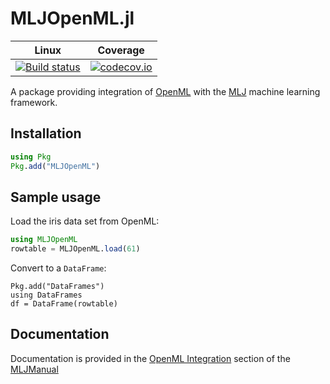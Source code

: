 # MLJOpenML.jl

| Linux | Coverage |
| :-----------: | :------: |
| [![Build status](https://github.com/JuliaAI/MLJOpenML.jl/workflows/CI/badge.svg)](https://github.com/JuliaAI/MLJOpenML.jl/actions)| [![codecov.io](http://codecov.io/github/JuliaAI/MLJOpenML.jl/coverage.svg?branch=master)](http://codecov.io/github/JuliaAI/MLJOpenML.jl?branch=master) |

A package providing integration of [OpenML](https://www.openml.org) with the
[MLJ](https://alan-turing-institute.github.io/MLJ.jl/dev/) machine
learning framework.


## Installation

```julia
using Pkg
Pkg.add("MLJOpenML")
```

## Sample usage

Load the iris data set from OpenML:

```julia
using MLJOpenML
rowtable = MLJOpenML.load(61)
```

Convert to a `DataFrame`:

```
Pkg.add("DataFrames")
using DataFrames
df = DataFrame(rowtable)
```

## Documentation

Documentation is provided in the [OpenML
Integration](https://alan-turing-institute.github.io/MLJ.jl/dev/openml_integration/)
section of the
[MLJManual](https://alan-turing-institute.github.io/MLJ.jl/dev/)


